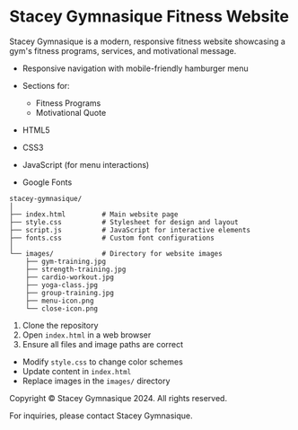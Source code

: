 # Stacey Gymnasique Fitness Website


Stacey Gymnasique is a modern, responsive fitness website showcasing a gym's fitness programs, services, and motivational message.


- Responsive navigation with mobile-friendly hamburger menu
- Sections for:

  - Fitness Programs
  - Motivational Quote

- HTML5
- CSS3
- JavaScript (for menu interactions)
- Google Fonts


```
stacey-gymnasique/
│
├── index.html         # Main website page
├── style.css          # Stylesheet for design and layout
├── script.js          # JavaScript for interactive elements
├── fonts.css          # Custom font configurations
│
└── images/            # Directory for website images
    ├── gym-training.jpg
    ├── strength-training.jpg
    ├── cardio-workout.jpg
    ├── yoga-class.jpg
    ├── group-training.jpg
    ├── menu-icon.png
    └── close-icon.png
```


1. Clone the repository
2. Open `index.html` in a web browser
3. Ensure all files and image paths are correct


- Modify `style.css` to change color schemes
- Update content in `index.html`
- Replace images in the `images/` directory


Copyright © Stacey Gymnasique 2024. All rights reserved.


For inquiries, please contact Stacey Gymnasique.